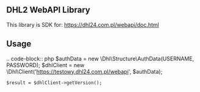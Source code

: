DHL2 WebAPI Library
------------

This library is SDK for:
https://dhl24.com.pl/webapi/doc.html


Usage
-----

.. code-block:: php
    $authData = new \Dhl\Structure\AuthData(USERNAME, PASSWORD);
    $dhlClient = new \Dhl\Client('https://testowy.dhl24.com.pl/webapi', $authData);

    $result = $dhlClient->getVersion();
